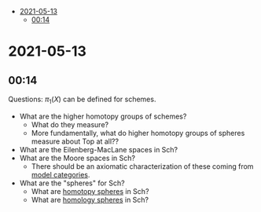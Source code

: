 -   [2021-05-13](#section)
    -   [00:14](#section-1)














# 2021-05-13

## 00:14

Questions: $\pi_1(X)$ can be defined for schemes.

-   What are the higher homotopy groups of schemes?
    -   What do they measure?
    -   More fundamentally, what do higher homotopy groups of spheres measure about ${\mathsf{Top}}$ at all??
-   What are the Eilenberg-MacLane spaces in ${\mathsf{Sch}}$?
-   What are the Moore spaces in ${\mathsf{Sch}}$?
    -   There should be an axiomatic characterization of these coming from [model categories](model%20categories).
-   What are the "spheres" for ${\mathsf{Sch}}$?
    -   What are [homotopy spheres](homotopy%20spheres) in ${\mathsf{Sch}}$?
    -   What are [homology spheres](homology%20spheres) in ${\mathsf{Sch}}$?
